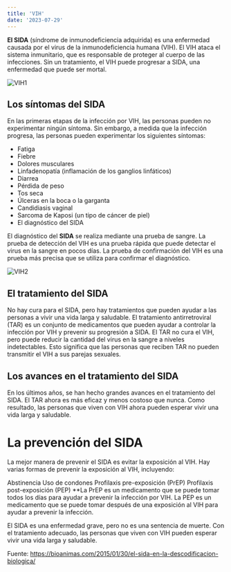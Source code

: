 ```yaml
---
title: 'VIH'
date: '2023-07-29'
---
```



**El SIDA** (síndrome de inmunodeficiencia adquirida) es una enfermedad causada por el virus de la inmunodeficiencia humana (VIH). El VIH ataca el sistema inmunitario, que es responsable de proteger al cuerpo de las infecciones. Sin un tratamiento, el VIH puede progresar a SIDA, una enfermedad que puede ser mortal.

![VIH1](/vih2.png)

## Los síntomas del SIDA

En las primeras etapas de la infección por VIH, las personas pueden no experimentar ningún síntoma. Sin embargo, a medida que la infección progresa, las personas pueden experimentar los siguientes síntomas:

- Fatiga
- Fiebre
- Dolores musculares
- Linfadenopatía (inflamación de los ganglios linfáticos)
- Diarrea
- Pérdida de peso
- Tos seca
- Úlceras en la boca o la garganta
- Candidiasis vaginal
- Sarcoma de Kaposi (un tipo de cáncer de piel)
- El diagnóstico del SIDA

El diagnóstico del **SIDA** se realiza mediante una prueba de sangre. La prueba de detección del VIH es una prueba rápida que puede detectar el virus en la sangre en pocos días. La prueba de confirmación del VIH es una prueba más precisa que se utiliza para confirmar el diagnóstico.

![VIH2](/vih1.jpg)

## El tratamiento del SIDA

No hay cura para el SIDA, pero hay tratamientos que pueden ayudar a las personas a vivir una vida larga y saludable. El tratamiento antirretroviral (TAR) es un conjunto de medicamentos que pueden ayudar a controlar la infección por VIH y prevenir su progresión a SIDA. El TAR no cura el VIH, pero puede reducir la cantidad del virus en la sangre a niveles indetectables. Esto significa que las personas que reciben TAR no pueden transmitir el VIH a sus parejas sexuales.

## Los avances en el tratamiento del SIDA

En los últimos años, se han hecho grandes avances en el tratamiento del SIDA. El TAR ahora es más eficaz y menos costoso que nunca. Como resultado, las personas que viven con VIH ahora pueden esperar vivir una vida larga y saludable.

# La prevención del SIDA

La mejor manera de prevenir el SIDA es evitar la exposición al VIH. Hay varias formas de prevenir la exposición al VIH, incluyendo:

Abstinencia
Uso de condones
Profilaxis pre-exposición (PrEP)
Profilaxis post-exposición (PEP)
**La PrEP es un medicamento que se puede tomar todos los días para ayudar a prevenir la infección por VIH. La PEP es un medicamento que se puede tomar después de una exposición al VIH para ayudar a prevenir la infección.

El SIDA es una enfermedad grave, pero no es una sentencia de muerte. Con el tratamiento adecuado, las personas que viven con VIH pueden esperar vivir una vida larga y saludable.

Fuente: <https://bioanimas.com/2015/01/30/el-sida-en-la-descodificacion-biologica/>